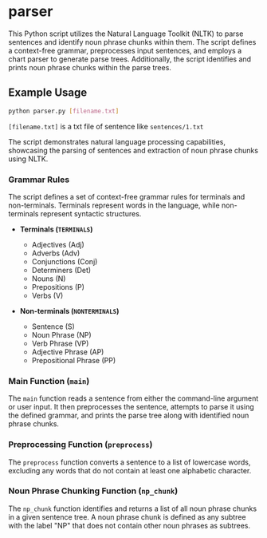 # parser

This Python script utilizes the Natural Language Toolkit (NLTK) to parse sentences and identify noun phrase chunks within them. The script defines a context-free grammar, preprocesses input sentences, and employs a chart parser to generate parse trees. Additionally, the script identifies and prints noun phrase chunks within the parse trees.

## Example Usage

```bash
python parser.py [filename.txt]
```

`[filename.txt]` is a txt file of sentence like `sentences/1.txt`


The script demonstrates natural language processing capabilities, showcasing the parsing of sentences and extraction of noun phrase chunks using NLTK.

### Grammar Rules

The script defines a set of context-free grammar rules for terminals and non-terminals. Terminals represent words in the language, while non-terminals represent syntactic structures.

- **Terminals (`TERMINALS`)**
  - Adjectives (Adj)
  - Adverbs (Adv)
  - Conjunctions (Conj)
  - Determiners (Det)
  - Nouns (N)
  - Prepositions (P)
  - Verbs (V)

- **Non-terminals (`NONTERMINALS`)**
  - Sentence (S)
  - Noun Phrase (NP)
  - Verb Phrase (VP)
  - Adjective Phrase (AP)
  - Prepositional Phrase (PP)

### Main Function (`main`)

The `main` function reads a sentence from either the command-line argument or user input. It then preprocesses the sentence, attempts to parse it using the defined grammar, and prints the parse tree along with identified noun phrase chunks.

### Preprocessing Function (`preprocess`)

The `preprocess` function converts a sentence to a list of lowercase words, excluding any words that do not contain at least one alphabetic character.

### Noun Phrase Chunking Function (`np_chunk`)

The `np_chunk` function identifies and returns a list of all noun phrase chunks in a given sentence tree. A noun phrase chunk is defined as any subtree with the label "NP" that does not contain other noun phrases as subtrees.
